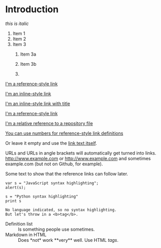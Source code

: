Introduction
==
*this is italic*
1. Item 1
2. Item 2
3. Item 3
    1. Item 3a
    2. Item 3b
       
    3. 
   
[I'm a reference-style link][Arbitrary case-insensitive reference text]

[I'm an inline-style link](https://www.google.com)

[I'm an inline-style link with title](https://www.google.com "Google's Homepage")

[I'm a reference-style link][Arbitrary case-insensitive reference text]

[I'm a relative reference to a repository file](../blob/master/LICENSE)

[You can use numbers for reference-style link definitions][1]

Or leave it empty and use the [link text itself].

URLs and URLs in angle brackets will automatically get turned into links.
http://www.example.com or <http://www.example.com> and sometimes
example.com (but not on Github, for example).

Some text to show that the reference links can follow later.

[arbitrary case-insensitive reference text]: https://www.mozilla.org
[1]: http://slashdot.org
[link text itself]: http://www.reddit.com

```
var s = "JavaScript syntax highlighting";
alert(s);
```

```
s = "Python syntax highlighting"
print s
```

```
No language indicated, so no syntax highlighting. 
But let's throw in a <b>tag</b>.
```
<dl>
  <dt>Definition list</dt>
  <dd>Is something people use sometimes.</dd>

  <dt>Markdown in HTML</dt>
  <dd>Does *not* work **very** well. Use HTML <em>tags</em>.</dd>
</dl>
